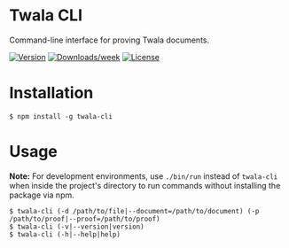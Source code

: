 # Twala CLI

Command-line interface for proving Twala documents.

[![Version](https://img.shields.io/npm/v/twala-cli.svg)](https://npmjs.org/package/twala-cli)
[![Downloads/week](https://img.shields.io/npm/dw/twala-cli.svg)](https://npmjs.org/package/twala-cli)
[![License](https://img.shields.io/npm/l/twala-cli.svg)](https://github.com/twala-io/twala-cli/blob/master/package.json)

# Installation

```sh-session
$ npm install -g twala-cli
```

# Usage

**Note:**  For development environments, use `./bin/run` instead of `twala-cli` when inside the project's directory to run commands without installing the package via npm.

```sh-session
$ twala-cli (-d /path/to/file|--document=/path/to/document) (-p /path/to/proof|--proof=/path/to/proof)
$ twala-cli (-v|--version|version)
$ twala-cli (-h|--help|help)
